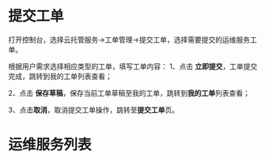 # 提交工单

打开控制台，选择云托管服务->工单管理->提交工单，选择需要提交的运维服务工单。

根据用户需求选择相应类型的工单，填写工单内容：
1、点击 **立即提交**，工单提交完成，跳转到我的工单列表查看；

2、点击 **保存草稿**，保存当前工单草稿至我的工单，跳转到**我的工单**列表查看；

3、点击**取消**，取消提交工单操作，跳转至**提交工单**页。

# 运维服务列表
